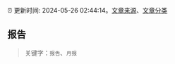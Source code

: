:alarm_clock: 更新时间: 2024-05-26 02:44:14。[文章来源](/README.md)、[文章分类](/TAGS.md)

## 报告


> 关键字：`报告`、`月报`



